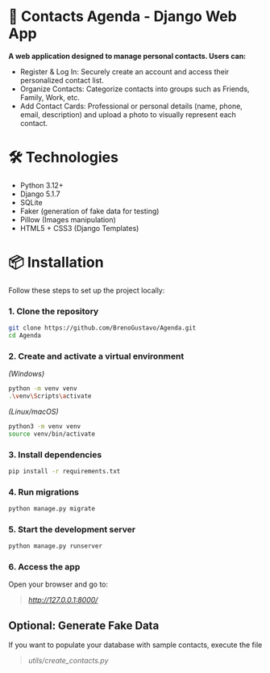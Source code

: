 # 📇 Contacts Agenda - Django Web App

**A web application designed to manage personal contacts. Users can:**

- Register & Log In: Securely create an account and access their personalized contact list.
- Organize Contacts: Categorize contacts into groups such as Friends, Family, Work, etc.
- Add Contact Cards: Professional or personal details (name, phone, email, description) and upload a photo to visually represent each contact.


 # 🛠️ Technologies


- Python 3.12+
- Django 5.1.7
- SQLite 
- Faker (generation of fake data for testing)
- Pillow (Images manipulation)
- HTML5 + CSS3 (Django Templates)

# 📦 **Installation**  

Follow these steps to set up the project locally:  

### 1. Clone the repository
```bash
git clone https://github.com/BrenoGustavo/Agenda.git
cd Agenda
```
### 2. Create and activate a virtual environment
_(Windows)_
```bash
python -m venv venv 
.\venv\Scripts\activate
```
_(Linux/macOS)_

```bash
python3 -m venv venv
source venv/bin/activate
```

### 3. Install dependencies

```bash
pip install -r requirements.txt
```
### 4. Run migrations
```bash
python manage.py migrate
```
### 5. Start the development server
```bash
python manage.py runserver
```

### 6. Access the app

Open your browser and go to:
> _http://127.0.0.1:8000/_

## Optional: Generate Fake Data

If you want to populate your database with sample contacts, execute the file
> _utils/create_contacts.py_






